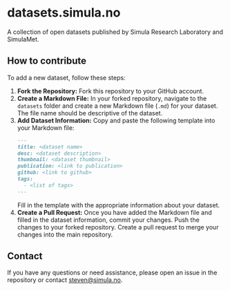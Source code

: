 # datasets.simula.no
A collection of open datasets published by Simula Research Laboratory and SimulaMet.

## How to contribute
To add a new dataset, follow these steps:

1. **Fork the Repository:** Fork this repository to your GitHub account.
2. **Create a Markdown File:** In your forked repository, navigate to the `datasets` folder and create a new Markdown file (`.md`) for your dataset. The file name should be descriptive of the dataset.
3. **Add Dataset Information:** Copy and paste the following template into your Markdown file:
   ```markdown
   ---
   title: <dataset name>
   desc: <dataset description>
   thumbnail: <dataset thumbnail>
   publication: <link to publication>
   github: <link to github>
   tags:
     - <list of tags>
   ---
   ```
   Fill in the template with the appropriate information about your dataset.
4. **Create a Pull Request:** Once you have added the Markdown file and filled in the dataset information, commit your changes. Push the changes to your forked repository. Create a pull request to merge your changes into the main repository.

## Contact
If you have any questions or need assistance, please open an issue in the repository or contact steven@simula.no.